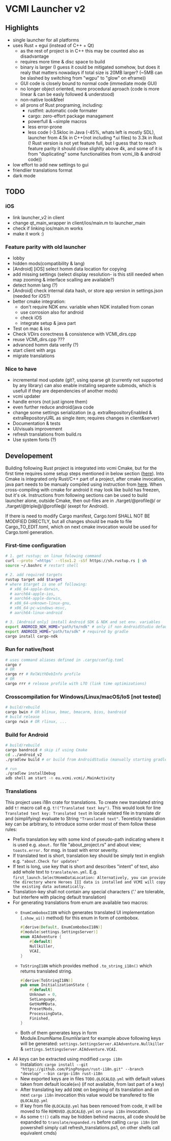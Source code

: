 # VCMI Launcher v2

## Highlights

- single launcher for all platforms
- uses Rust + egui (instead of C++ + Qt)
  - as the rest of project is in C++ this may be counted also as disadvantage
  - requires more time & disc space to build
  - binary is larger (I guess it could be mitigated somehow, but does it realy that matters nowadays if total size is 20MB larger? (~5MB can be slashed by switching from "wgpu" to "glow" on eframe))
  - GUI code is closely bound to normal code (immediate mode GUI)
  - no longer object oriented, more procedural aproach (code is more linear & can be easly followed & understood)
  - non-native look&feel
  - all prons of Rust programing, including:
    - rustfmt: automatic code formater
    - cargo: zero-effort package managament
    - powerfull & ~simple macros
    - less error-prone
    - less code (-3.5kloc in Java (-45%, whats left is mostly SDL), launcher from 4.5k in C++(not including *.ui files) to 3.3k in Rust (! Rust version is not yet feature full, but I guess that to reach feature parity it should close slighlty above 4k, and some of it is from "duplicating" some functionalities from vcmi_lib & android code))
- low effort to add new settings to gui
- friendlier translations format
- dark mode

## TODO

### iOS

- link launcher_v2 in client
- change qt_main_wrapper in client/ios/main.m to launcher_main
- check if linking ios/main.m works
- make it work :)

### Feature parity with old launcher

- lobby
- hidden mods(compatibility & lang)
- [Android] [iOS] select homm data location for copying
- add missing settings (select display resolution- is this still needed when map zooming & interface scalling are available?)
- detect homm lang (?)
- [Android] check internal data hash, or store app version in settings.json (needed for iOS?)
- better cmake integration:
  - don't require NDK env. variable when NDK installed from conan
  - use corrosion also for android
  - check iOS
  - integrate setup & java part
- Test on mac & ios
- Check VDirs corectness & consistence with VCMI_dirs.cpp
- reuse VCMI_dirs.cpp ???
- advanced homm data verify (?)
- start client with args
- migrate translations

### Nice to have

- incremental mod update (git?, using sparse git (currently not supported by any library) can also enable instaling separete submods, which is usefull if they are dependencies of another mods)
- vcmi updater
- handle errors (not just ignore them)
- even further reduce android/java code
- change some settings serialization (e.g. extraRepositoryEnabled & extraRepositoryURL as single item; requires changes in client&server)
- Documentation & tests
- UI/visuals improvement
- refresh translations from build.rs
- Use system fonts (?)

## Developement

Building following Rust project is integrated into vcmi Cmake, but for the first time requires some setup steps mentioned in below section ([here](#first-time-configuration)). Into Cmake is integrated only Rust/C++ part of a project, after cmake invocation, java part needs to be manualy compiled using instruction from [here](#build-for-android). When cross-compiling with cmake for android it may look like build has freezen, but it's ok.
Instructions from following sections can be used to build launcher alone, outside Cmake, then out-files are in ./target/@profile@/ or ./target/@triple@/@profile@/ (exept for Android).

If there is need to modify Cargo manifest, Cargo.toml SHALL NOT BE MODIFIED DIRECTLY, but all changes should be made to file Cargo_TO_EDIT.toml, which on next cmake invocation would be used for Cargo.toml generation.

### First-time configuration

```bash
# 1. get rustup; on linux folowing command
curl --proto '=https' --tlsv1.2 -sSf https://sh.rustup.rs | sh
source ~/.bashrc # restart shell

# 2. add required targets
rustup target add $target 
# where $target is one of following: 
  # x86_64-apple-darwin, 
  # aarch64-apple-ios, 
  # aarch64-apple-darwin, 
  # x86_64-unknown-linux-gnu, 
  # x86_64-pc-windows-msvc, 
  # aarch64-linux-android

# 3. [Android only] install Android SDK & NDK and set env. variables
export ANDROID_NDK_HOME="path/to/ndk" # only if non AndroidStudio default 
export ANDROID_HOME="path/to/sdk" # required by gradle
cargo install cargo-ndk
```

### Run for native/host

```bash
# uses command aliases defined in .cargo/config.toml
cargo r 
# OR
cargo rr # RelWithDebInfo profile
# OR
cargo rrr # release profile with LTO (link time optimizations)
```

### Crosscompilation for Windows/Linux/macOS/IoS [not tested]

```bash
# build/rebuild
cargo bwin # OR blinux, bmac, bmacarm, bios, bandroid
# build release
cargo rwin # OR rlinux, ...
```

### Build for Android

```bash
# build/rebuild
cargo bandroid # skip if using Cmake
cd ../android_v2
./gradlew build # or build from AndroidStudio (manually starting gradlew throws errors & fails: on SDL part)

# run
./gradlew installDebug
adb shell am start -n eu.vcmi.vcmi/.MainActivity
```

### Translations

This project uses i18n crate for translations. To create new translated string add `t!` macro call e.g. `t!("Translated text key")`. This would look for line `Translated text key: Translated text` in locale related file in translate dir and (simplifying) evaluate to String `"Translated text"`.
Teoreticly translation key can be arbitrary, to introduce some order most of them follow these rules:

- Prefix translation key with some kind of pseudo-path indicating where it is used e.g. `about.` for file "about_project.rs" and about view; `toasts.error.` for msg. in toast with error severity.
- If translated text is short, translation key should be simply text in english e.g. `"about.Check for updates"`
- If text is long, use key that is short and describes "intent" of text, also add whole text to `translate/en.yml`. E.g. `first_launch.SelectHommDataLocation: Alternatively, you can provide the directory where Heroes III data is installed and VCMI will copy the existing data automatically.`
- Translation-key shall not contain any special characters ('.' are tolerable, but interfere with placing default translation)
- For generating translations from enum are available two macros:
  - `EnumComboboxI18N` which generates translated UI implementation (`.show_ui()` method) for this enum in form of combobox.

    ```Rust
    #[derive(Default, EnumComboboxI18N)]
    #[module(settings.SettingsServer)]
    enum AIAdventure {
        #[default]
        Nullkiller,
        VCAI,
    }
    ```

  - `ToStringI18N` which provides method `.to_string_i18n()` which returns translated string.
  
    ```Rust
    #[derive(ToStringI18N)]
    pub enum InitializationState {
        #[default]
        Unknown = 0,
        SetLanguage,
        GetHoMMData,
        PresetMods,
        ProcessingData,
        Finished,
    }
    ```

  - Both of them generates keys in form Module.EnumName.EnumVariant for example above following keys will be generated: `settings.SettingsServer.AIAdventure.Nullkiller` & `settings.SettingsServer.AIAdventure.VCAI`.
- All keys can be extracted using modified `cargo i18n`
  - Instalation: `cargo install --git "https://github.com/PingPongun/rust-i18n.git" --branch "develop" --bin cargo-i18n rust-i18n`
  - New exported keys are in files `TODO.@LOCALE@.yml` with default values taken from default locale(`en`) (if not available, from last part of a key)
  - After translating key add `DONE` on begining of its translation and on next `cargo i18n` invocation this value would be transfered to file `@LOCALE@.yml`
  - If key from file `@LOCALE@.yml` has been removed from code, it will be moved to file `REMOVED.@LOCALE@.yml` on `cargo i18n` invocation.
  - As some `t!()` calls may be hidden behind macros, all code should be expanded to `translate/expanded.rs` before calling `cargo i18n` (on powershell simply call refresh_translations.ps1, on other shells call equivalent cmds)
